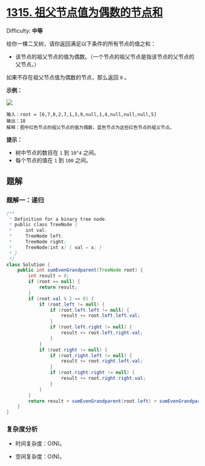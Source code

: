 # [1315\. 祖父节点值为偶数的节点和](https://leetcode-cn.com/problems/sum-of-nodes-with-even-valued-grandparent/)

Difficulty: **中等**


给你一棵二叉树，请你返回满足以下条件的所有节点的值之和：

*   该节点的祖父节点的值为偶数。（一个节点的祖父节点是指该节点的父节点的父节点。）

如果不存在祖父节点值为偶数的节点，那么返回 `0` 。

**示例：**

**![](https://assets.leetcode-cn.com/aliyun-lc-upload/uploads/2020/01/10/1473_ex1.png)**

```
输入：root = [6,7,8,2,7,1,3,9,null,1,4,null,null,null,5]
输出：18
解释：图中红色节点的祖父节点的值为偶数，蓝色节点为这些红色节点的祖父节点。
```

**提示：**

*   树中节点的数目在 `1` 到 `10^4` 之间。
*   每个节点的值在 `1` 到 `100` 之间。


## 题解

### 题解一：递归

```java
/**
 * Definition for a binary tree node.
 * public class TreeNode {
 *     int val;
 *     TreeNode left;
 *     TreeNode right;
 *     TreeNode(int x) { val = x; }
 * }
 */
class Solution {
    public int sumEvenGrandparent(TreeNode root) {
        int result = 0;
        if (root == null) {
            return result;
        }
        if (root.val % 2 == 0) {
            if (root.left != null) {
                if (root.left.left != null) {
                    result += root.left.left.val;
                }
                if (root.left.right != null) {
                    result += root.left.right.val;
                }
            }
            if (root.right != null) {
                if (root.right.left != null) {
                    result += root.right.left.val;
                }
                if (root.right.right != null) {
                    result += root.right.right.val;
                }
            }
        }
        return result + sumEvenGrandparent(root.left) + sumEvenGrandparent(root.right);
    }
}
```

### 复杂度分析

- 时间复杂度：O(N)。

- 空间复杂度：O(N)。
